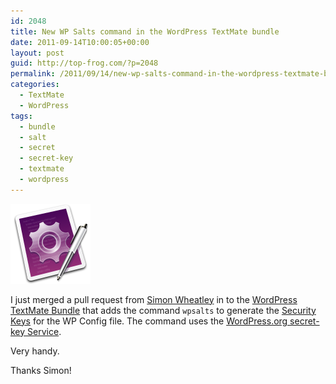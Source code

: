 ```yaml
---
id: 2048
title: New WP Salts command in the WordPress TextMate bundle
date: 2011-09-14T10:00:05+00:00
layout: post
guid: http://top-frog.com/?p=2048
permalink: /2011/09/14/new-wp-salts-command-in-the-wordpress-textmate-bundle/
categories:
  - TextMate
  - WordPress
tags:
  - bundle
  - salt
  - secret
  - secret-key
  - textmate
  - wordpress
---
```

[<img class="alignright" src="/assets/articles/TextMate-icon.png" alt="TextMate Icon" title="TextMate-icon" />](https://i0.wp.com/top-frog.com/wp-content/uploads/2010/05/TextMate-icon.png)

I just merged a pull request from [Simon Wheatley](https://github.com/simonwheatley) in to the [WordPress TextMate Bundle](/projects/wordpress-textmate-bundle/) that adds the command `wpsalts` to generate the [Security Keys](http://codex.wordpress.org/Editing_wp-config.php#Security_Keys) for the WP Config file. The command uses the [WordPress.org secret-key Service](https://api.wordpress.org/secret-key/1.1/salt).

Very handy. 

Thanks Simon!